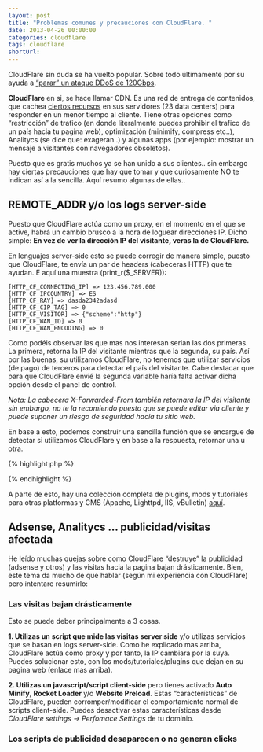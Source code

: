 ```yaml
---
layout: post
title: "Problemas comunes y precauciones con CloudFlare. "
date: 2013-04-26 00:00:00
categories: cloudflare
tags: cloudflare
shortUrl:
---
```


CloudFlare sin duda se ha vuelto popular. Sobre todo últimamente por su ayuda a [“parar” un ataque DDoS de 120Gbps](http://blog.cloudflare.com/the-ddos-that-almost-broke-the-internet).

**CloudFlare** en si, se hace llamar CDN. Es una red de entrega de contenidos, que cachea [ciertos recursos](https://support.cloudflare.com/entries/22037282-What-file-extensions-does-CloudFlare-cache-for-static-content-) en sus servidores (23 data centers) para responder en un menor tiempo al cliente. Tiene otras opciones como “restricción” de trafico (en donde literalmente puedes prohibir el trafico de un país hacia tu pagina web), optimización (minimify, compress etc..), Analitycs (se dice que: exageran..) y algunas apps (por ejemplo: mostrar un mensaje a visitantes con navegadores obsoletos).

Puesto que es gratis muchos ya se han unido a sus clientes.. sin embargo hay ciertas precauciones que hay que tomar y que curiosamente NO te indican así a la sencilla. Aquí resumo algunas de ellas..

REMOTE_ADDR y/o los logs server-side
---
Puesto que CloudFlare actúa como un proxy, en el momento en el que se active, habrá un cambio brusco a la hora de loguear direcciones IP. Dicho simple: **En vez de ver la dirección IP del visitante, veras la de CloudFlare.**

En lenguajes server-side esto se puede corregir de manera simple, puesto que CloudFlare, te envía un par de headers (cabeceras HTTP) que te ayudan. E aquí una muestra (print_r($_SERVER)):

    [HTTP_CF_CONNECTING_IP] => 123.456.789.000
    [HTTP_CF_IPCOUNTRY] => ES
    [HTTP_CF_RAY] => dasda2342adasd
    [HTTP_CF_CIP_TAG] => 0
    [HTTP_CF_VISITOR] => {"scheme":"http"}
    [HTTP_CF_WAN_ID] => 0
    [HTTP_CF_WAN_ENCODING] => 0

Como podéis observar las que mas nos interesan serian las dos primeras. La primera, retorna la IP del visitante mientras que la segunda, su país. Así por las buenas, su utilizamos CloudFlare, no tenemos que utilizar servicios (de pago) de terceros para detectar el país del visitante. Cabe destacar que para que CloudFlare envié la segunda variable haría falta activar dicha opción desde el panel de control.

*Nota: La cabecera X-Forwarded-From también retornara la IP del visitante sin embargo, no te la recomiendo puesto que se puede editar via cliente y puede suponer un riesgo de seguridad hacia tu sitio web.*

En base a esto, podemos construir una sencilla función que se encargue de detectar si utilizamos CloudFlare y en base a la respuesta, retornar una u otra.

{% highlight php %}
<?php
function RemoteAddr(){
    return (!empty($_SERVER['HTTP_CF_CONNECTING_IP'])
        ? $_SERVER['HTTP_CF_CONNECTING_IP'] :
            $_SERVER['REMOTE_ADDR']);
}
?>
{% endhighlight %}

A parte de esto, hay una colección completa de plugins, mods y tutoriales para otras platformas y CMS (Apache, Lighttpd, IIS, vBulletin) [aquí](https://support.cloudflare.com/forums/21318827).

Adsense, Analitycs ... publicidad/visitas afectada
---

He leído muchas quejas sobre como CloudFlare “destruye” la publicidad (adsense y otros) y las visitas hacia la pagina bajan drásticamente. Bien, este tema da mucho de que hablar (según mi experiencia con CloudFlare) pero intentare resumirlo:

### Las visitas bajan drásticamente
Esto se puede deber principalmente a 3 cosas.

**1. Utilizas un script que mide las visitas server side** y/o utilizas servicios que se basan en logs server-side. Como he explicado mas arriba, CloudFlare actúa como proxy y por tanto, la IP cambiara por la suya. Puedes solucionar esto, con los mods/tutoriales/plugins que dejan en su pagina web (enlace mas arriba).

**2. Utilizas un javascript/script client-side** pero tienes activado **Auto Minify**, **Rocket Loader** y/o **Website Preload**. Estas “características” de CloudFlare, pueden corromper/modificar el comportamiento normal de scripts client-side. Puedes desactivar estas características desde *CloudFlare settings &#8594; Perfomace Settings* de tu dominio.

### Los scripts de publicidad desaparecen o no generan clicks
